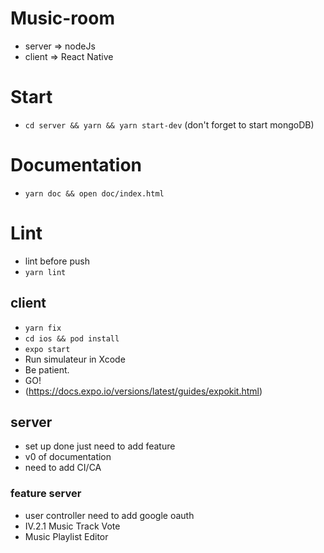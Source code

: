 # Music-room
* server => nodeJs
* client => React Native

# Start
* ```cd server && yarn && yarn start-dev``` (don't forget to start mongoDB)

# Documentation
* ```yarn doc && open doc/index.html```
# Lint
* lint before push
* ```yarn lint```

## client
* ```yarn fix```
* ```cd ios && pod install```
* ```expo start```
* Run simulateur in Xcode
* Be patient.
* GO!
* (https://docs.expo.io/versions/latest/guides/expokit.html)

## server
* set up done just need to add feature
* v0 of documentation
* need to add CI/CA

### feature server
* user controller need to add google oauth
* IV.2.1 Music Track Vote
* Music Playlist Editor

